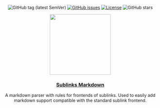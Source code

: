 <div align="center">
  
![GitHub tag (latest SemVer)](https://img.shields.io/github/release/sublinks/sublinks-markdown.svg?style=for-the-badge)
[![GitHub issues](https://img.shields.io/github/issues-raw/sublinks/sublinks-markdown.svg?style=for-the-badge)](https://github.com/sublinks/sublinks-markdown/issues)
[![License](https://img.shields.io/github/license/sublinks/sublinks-markdown.svg?style=for-the-badge)](LICENSE)
![GitHub stars](https://img.shields.io/github/stars/sublinks/sublinks-markdown.svg?style=for-the-badge)

</div>
<div align="center">
  <img src="https://avatars.githubusercontent.com/u/153321235?s=200&v=4" width=200px height=200px></img>
  <h3 align="center"><a href="">Sublinks Markdown</a></h3>
  <p align="center">
    A markdown parser with rules for frontends of sublinks. Used to easily add markdown support compatible with the standard sublink frontend.
  </p>
</div>

